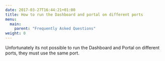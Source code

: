 ```yaml
---
date: 2017-03-27T16:44:21+01:00
title: How to run the Dashboard and portal on different ports
menu:
  main:
    parent: "Frequently Asked Questions"
weight: 0
---
```


Unfortunately its not possible to run the Dashboard and Portal on different ports, they must use the same port.
